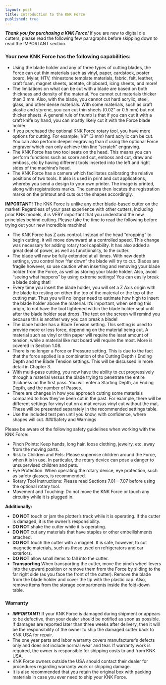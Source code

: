 ```yaml
---
layout: post
title: Introduction to the KNK Force
published: true
---
```

_**Thank you for purchasing a KNK Force!**_ If you are new to digital die cutters, please read the following few paragraphs before skipping down to read the IMPORTANT section.  

### Your new KNK Force has the following capabilities:

- Using the blade holder and any of three types of cutting blades, the Force can cut thin materials such as vinyl, paper, cardstock, poster board, Mylar, HTV, rhinestone template materials, fabric, felt, leather, craft foam, magnet sheets, acetate, chipboard, icing sheets, and more!
- The limitations on what can be cut with a blade are based on both thickness and density of the material.  You cannot cut materials thicker than 3 mm.  Also, with the blade, you cannot cut hard acrylic, steel, glass, and other dense materials.  With some materials, such as craft plastic and styrene, you can cut thin sheets (0.02” or 0.5 mm) but not thicker sheets. A general rule of thumb is that if you can cut it with a craft knife by hand, you can mostly likely cut it with the Force blade holder.
- If you purchased the optional KNK Force rotary tool, you have more options for cutting.  For example, 1/8” (3 mm) hard acrylic can be cut. You can also perform deeper engraving than if using the optional Force engraver which can only achieve thin line “scratch” engraving. 
- The KNK Force has two tool seats on the head. This means you can perform functions such as score and cut, emboss and cut, draw and emboss, etc by having different tools inserted into the left and right sides of the machine’s head.
- The KNK Force has a camera which facilitates calibrating the relative positions of two tools. It also is used in print and cut applications, whereby you send a design to your own printer. The image is printed, along with registrations marks. The camera then locates the registration marks on the printout and cuts out the shapes accordingly.

**IMPORTANT!**  The KNK Force is unlike any other blade-based cutter on the market! Regardless of your past experience with other cutters, including prior KNK models, it is VERY important that you understand the new principles behind cutting. Please take the time to read the following before trying out your new incredible machine!

- The KNK Force has Z axis control. Instead of the head “dropping” to begin cutting, it will move downward at a controlled speed. This change was necessary for adding rotary tool capability.  It has also added a great deal of power, as well as functionality, to the cutter.  
- The blade will now be fully extended at all times. With new depth settings, you control how “far down” the blade will try to cut.  Blades are fragile however, so use caution when inserting and removing your blade holder from the Force, as well as storing your blade holder.  Also, avoid “seeing what happens” by using extreme settings!  You can easily break a blade doing that!  
- Every time you insert the blade holder, you will set a Z Axis origin with the blade tip resting on either the top of the material or the top of the cutting mat. Thus you will no longer need to estimate how high to insert the blade holder above the material. It’s important, when setting this origin, to not have the tool tightened within the blade holder seat until after the blade holder seat drops. The text on the screen will remind you because this is another way you can break a blade!
- The blade holder has a Blade Tension setting. This setting is used to provide more or less force, depending on the material being cut.  A material such as vinyl or thin paper will require the least amount of tension, while a material like mat board will require the most.  More is covered in Section 1.08.
- There is no longer a Force or Pressure setting. This is due to the fact that the force applied is a combination of the Cutting Depth / Ending Depth and the Blade Tension settings. This will be discussed in more detail in Chapter 3. 
- With multi-pass cutting, you now have the ability to cut progressively through a material versus the blade trying to penetrate the entire thickness on the first pass. You will enter a Starting Depth, an Ending Depth, and the number of Passes. 
- There are changes in how you approach cutting some materials compared to how they’ve been cut in the past. For example, there will be different settings for vinyl cut on a mat versus vinyl cut without the mat. These will be presented separately in the recommended settings table.
- Use the included test pen until you know, with confidence, where shapes will cut.
###Safety and Warnings

Please be aware of the following safety guidelines when working with the KNK Force:
- Pinch Points:  Keep hands, long hair, loose clothing, jewelry, etc. away from the moving parts.
- Risk to Children and Pets:  Please supervise children around the Force, when it is in use.  In particular, the rotary device can pose a danger to unsupervised children and pets. 
- Eye Protection:  When operating the rotary device, eye protection, such as safety glasses, is recommended.
- Rotary Tool Instructions: Please read Sections 7.01 – 7.07 before using the optional rotary tool. 
- Movement and Touching:  Do not move the KNK Force or touch any circuitry while it is plugged in.

**Additionally:**

- **DO NOT** touch or jam the plotter’s track while it is operating. If the cutter is damaged, it is the owner’s responsibility.
- **DO NOT** shake the cutter while it is operating.
- **DO NOT** cut any materials that have staples or other embellishments attached.
- **DO NOT** touch the cutter with a magnet. It is safe, however, to cut magnetic materials, such as those used on refrigerators and car exteriors.
- **DO NOT** allow small items to fall into the cutter.
- **Transporting** When transporting the cutter, move the pinch wheel levers into the upward position or remove them from the Force by sliding to the far right side (as you face the front of the cutter). Remove the blade from the blade holder and cover the tip with the plastic cap. Also, remove items from the storage compartments inside the fold-down table.

### Warranty

- **_IMPORTANT!_** If your KNK Force is damaged during shipment or appears to be defective, then your dealer should be notified as soon as possible. If damages are reported later than three weeks after delivery, then it will be the responsibility of the owner to ship the damaged cutter back to KNK USA for repair.  
- The one year parts and labor warranty covers manufacturer’s defects only and does not include normal wear and tear. If warranty work is required, the owner is responsible for shipping costs to and from KNK USA. 
- KNK Force owners outside the USA should contact their dealer for procedures regarding warranty work or shipping damage.
- It is also recommended that you retain the original box with packing materials in case you ever need to ship your KNK Force.
